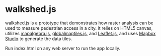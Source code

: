 # walkshed.js

walkshed.js is a prototype that demonstrates how raster analysis can be used to measure pedestrian access in a city. It relies on HTML5 canvas, utilizes [mapalgebra.js](https://github.com/atogle/mapalgebra.js), [globalmaptiles.js](https://github.com/atogle/globalmaptiles.js), and [Leaflet.js](https://github.com/Leaflet/Leaflet), and uses [Mapbox Studio](http://mapbox.com/) to generate the data tiles.

Run index.html on any web server to run the app locally.